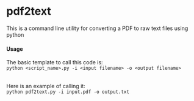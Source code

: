 # pdf2text
This is a command line utility for converting a PDF to raw text files using python

#### Usage
The basic template to call this code is:<br />
```python <script_name>.py -i <input filename> -o <output filename>```<br /><br />

Here is an example of calling it:<br />
```python pdf2text.py -i input.pdf -o output.txt```<br /><br />
